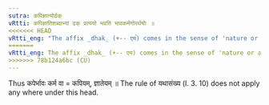 ```yaml
---
sutra: कपिज्ञात्योर्ढक्
vRtti: कपिज्ञातिशब्दाभ्यां ढक् प्रत्ययो भवति भावकर्मणोरर्थयोः ॥
<<<<<<< HEAD
vRtti_eng: "The affix _dhak_ (+-- एय꣡) comes in the sense of 'nature or action thereof', after the words _kapi_ and _jnati_."
=======
vRtti_eng: The affix _dhak_ (+-- एय) comes in the sense of 'nature or action thereof', after the words _kapi_ and _jnati_.
>>>>>>> 78b124a6bc (CU)
---
```

Thus कपेर्भावः कर्म वा = कपियम्, ज्ञातेयम् ॥ The rule of यथासंख्य (I. 3. 10) does not apply any where under this head.
